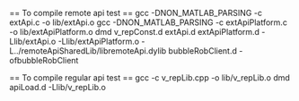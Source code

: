 == To compile remote api test ==
    gcc -DNON_MATLAB_PARSING -c extApi.c -o lib/extApi.o
    gcc -DNON_MATLAB_PARSING -c extApiPlatform.c -o lib/extApiPlatform.o
    dmd v_repConst.d extApi.d extApiPlatform.d -Llib/extApi.o -Llib/extApiPlatform.o -L../remoteApiSharedLib/libremoteApi.dylib bubbleRobClient.d -ofbubbleRobClient

== To compile regular api test ==
    gcc -c v_repLib.cpp -o lib/v_repLib.o
    dmd apiLoad.d -Llib/v_repLib.o

